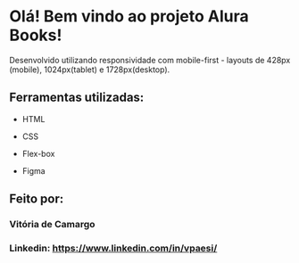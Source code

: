 # Olá! Bem vindo ao projeto Alura Books!

Desenvolvido utilizando responsividade com mobile-first - layouts de 428px (mobile), 1024px(tablet) e 1728px(desktop).

## Ferramentas utilizadas:

* HTML

* CSS

* Flex-box

* Figma

## Feito por:

### Vitória de Camargo

### Linkedin: https://www.linkedin.com/in/vpaesi/
